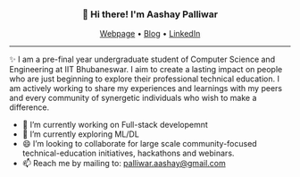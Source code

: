 
<h3 align="center">👋 Hi there! I'm Aashay Palliwar</h3>
<p align="center">
  <a href="https://aashaypalliwar.github.io/" target="_blank">Webpage</a> •
  <a href="https://bbs-underscored.github.io/" target="_blank">Blog</a> •
  <a href="https://www.linkedin.com/in/aashay-palliwar/" target="_blank">LinkedIn</a>
</p>

---
✨  I am a pre-final year undergraduate student of Computer Science and Engineering at IIT Bhubaneswar.
I aim to create a lasting impact on people who are just beginning to explore their professional technical education. I am actively working to share my experiences and learnings with my peers and every community of synergetic individuals who wish to make a difference.  

- 🔭 I’m currently working on Full-stack developemnt
- 🌱 I’m currently exploring ML/DL
- 😄 I’m looking to collaborate for large scale community-focused technical-education initiatives, hackathons and webinars.    
- 📫 Reach me by mailing to: [palliwar.aashay@gmail.com](mailto:palliwar.aashay@gmail.com)
